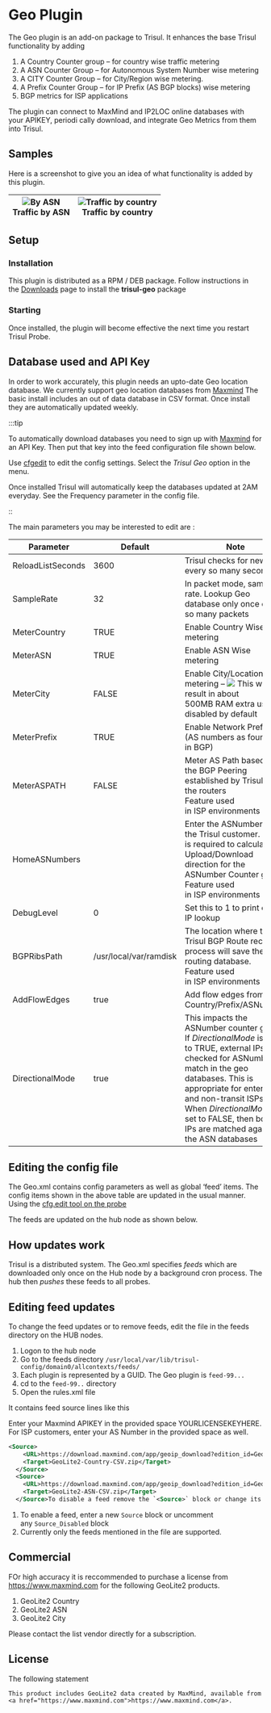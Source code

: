 # Geo Plugin

The Geo plugin is an add-on package to Trisul. It enhances the base Trisul functionality by adding

1. A Country Counter group – for country wise traffic metering
2. A ASN Counter Group – for Autonomous System Number wise metering
3. A CITY Counter Group – for City/Region wise metering.
4. A Prefix Counter Group – for IP Prefix (AS BGP blocks) wise metering
5. BGP metrics for ISP applications

The plugin can connect to MaxMind and IP2LOC online databases with your APIKEY, periodi cally download, and integrate Geo Metrics from them into Trisul.

## Samples

Here is a screenshot to give you an idea of what functionality is added by this plugin.

| ![By ASN](https://trisul.org/docs/ug/install/images/asn.png "By ASN")  <br/>Traffic by ASN | ![Traffic by country](https://trisul.org/docs/ug/install/images/country.png "Traffic by country")  <br/>Traffic by country |
| ------------------------------------------------------------------------------------------ | -------------------------------------------------------------------------------------------------------------------------- |

## Setup

### Installation

This plugin is distributed as a RPM / DEB package. Follow instructions in the [Downloads](https://trisul.org/download) page to install the **trisul-geo** package

### Starting

Once installed, the plugin will become effective the next time you restart Trisul Probe.

## Database used and API Key

In order to work accurately, this plugin needs an upto-date Geo location database. We currently support geo location databases from [Maxmind](https://www.maxmind.com/) The basic install includes an out of data database in CSV format. Once install they are automatically updated weekly.

:::tip

To automatically download databases you need to sign up with [Maxmind](https://www.maxmind.com/) for an API Key. Then put that key into the feed configuration file shown below.

Use [cfgedit](/docs/ref/plugin_configuration ) to edit the config settings. Select the *Trisul Geo* option in the menu.

Once installed Trisul will automatically keep the databases updated at 2AM everyday. See the Frequency parameter in the config file.

::

The main parameters you may be interested to edit are :

| Parameter         | Default                | Note                                                                                                                                                                                                                                                                                                 |
| ----------------- | ---------------------- | ---------------------------------------------------------------------------------------------------------------------------------------------------------------------------------------------------------------------------------------------------------------------------------------------------- |
| ReloadListSeconds | 3600                   | Trisul checks for new files every so many seconds.                                                                                                                                                                                                                                                   |
| SampleRate        | 32                     | In packet mode, sample rate. Lookup Geo database only once every so many packets                                                                                                                                                                                                                     |
| MeterCountry      | TRUE                   | Enable Country Wise metering                                                                                                                                                                                                                                                                         |
| MeterASN          | TRUE                   | Enable ASN Wise metering                                                                                                                                                                                                                                                                             |
| MeterCity         | FALSE                  | Enable City/Location metering – ![](https://trisul.org/docs/ug/install/WARNING) This will result in about 500MB RAM extra usage, disabled by default                                                                                                                                                 |
| MeterPrefix       | TRUE                   | Enable Network Prefixs (AS numbers as found in BGP)                                                                                                                                                                                                                                                  |
| MeterASPATH       | FALSE                  | Meter AS Path based on the BGP Peering established by Trisul with the routers<br/>Feature used in ISP environments                                                                                                                                                                                   |
| HomeASNumbers     |                        | Enter the ASNumber of the Trisul customer. This is required to calculate Upload/Download direction for the ASNumber Counter group<br/>Feature used in ISP environments                                                                                                                               |
| DebugLevel        | 0                      | Set this to 1 to print every IP lookup                                                                                                                                                                                                                                                               |
| BGPRibsPath       | /usr/local/var/ramdisk | The location where the Trisul BGP Route receiver process will save the routing database.<br/>Feature used in ISP environments                                                                                                                                                                        |
| AddFlowEdges      | true                   | Add flow edges from Country/Prefix/ASNumber.                                                                                                                                                                                                                                                         |
| DirectionalMode   | true                   | This impacts the ASNumber counter group. If *DirectionalMode* is set to TRUE, external IPs are checked for ASNumber match in the geo databases. This is appropriate for enterprise and non-transit ISPs. When *DirectionalMode* is set to FALSE, then both IPs are matched against the ASN databases |

## Editing the config file

The Geo.xml contains config parameters as well as global ‘feed’ items. The config items shown in the above table are updated in the usual manner. Using the [cfg.edit tool on the probe](/docs/ref/plugin_configuration )

The feeds are updated on the hub node as shown below.

## How updates work

Trisul is a distributed system. The Geo.xml specifies *feeds* which are downloaded only once on the Hub node by a background cron process. The hub then *pushes* these feeds to all probes.

## Editing feed updates

To change the feed updates or to remove feeds, edit the file in the feeds directory on the HUB nodes.

1. Logon to the hub node
2. Go to the feeds directory `/usr/local/var/lib/trisul-config/domain0/allcontexts/feeds/`
3. Each plugin is represented by a GUID. The Geo plugin is `feed-99...`
4. cd to the `feed-99..` directory
5. Open the rules.xml file

It contains feed source lines like this

Enter your Maxmind APIKEY in the provided space YOURLICENSEKEYHERE. For ISP customers, enter your AS Number in the provided space as well.

```xml
<Source>
    <URL>https://download.maxmind.com/app/geoip_download?edition_id=GeoLite2-Country-CSV&license_key=YOURLICENSEKEYHERE&suffix=zip</URL>
    <Target>GeoLite2-Country-CSV.zip</Target>
  </Source>
  <Source>
    <URL>https://download.maxmind.com/app/geoip_download?edition_id=GeoLite2-ASN-CSV&license_key=YOURLICENSEKEYHERE&suffix=zip</URL>
    <Target>GeoLite2-ASN-CSV.zip</Target>
  </Source>To disable a feed remove the `<Source>` block or change its name to something like `<Source_Disabled>`
```

1. To enable a feed, enter a new `Source` block or uncomment any `Source_Disabled` block
2. Currently only the feeds mentioned in the file are supported.

## Commercial

FOr high accuracy it is reccommended to purchase a license from https://www.maxmind.com for the following GeoLite2 products.

1. GeoLite2 Country
2. GeoLite2 ASN
3. GeoLite2 City

Please contact the list vendor directly for a subscription.

## License

The following statement

```
This product includes GeoLite2 data created by MaxMind, available from
<a href="https://www.maxmind.com">https://www.maxmind.com</a>.
```
